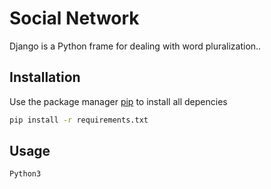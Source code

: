 # Social Network 

Django is a Python frame for dealing with word pluralization..

## Installation

Use the package manager [pip](https://pip.pypa.io/en/stable/) to install all depencies

```bash
pip install -r requirements.txt
```

## Usage

```python
Python3
```
